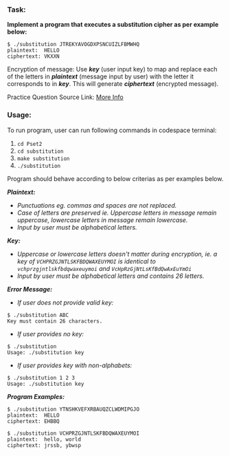 ### Task: 
**Implement a program that executes a substitution cipher as per example below:**
```
$ ./substitution JTREKYAVOGDXPSNCUIZLFBMWHQ
plaintext:  HELLO
ciphertext: VKXXN
```
Encryption of message: Use ***key*** (user input key) to map and replace each of the letters in ***plaintext*** (message input by user) with the letter it corresponds to in ***key***.
This will generate ***ciphertext*** (encrypted message).

Practice Question Source Link: [More Info](https://cs50.harvard.edu/x/2022/psets/2/substitution/)

### Usage:

To run program, user can run following commands in codespace terminal:
1. `cd Pset2`
2. `cd substitution`
3. `make substitution`
4. `./substitution`

Program should behave according to below criterias as per examples below.

***Plaintext:***

- *Punctuations eg. commas and spaces are not replaced.*<br>
- *Case of letters are preserved ie. Uppercase letters in message remain uppercase, lowercase letters in message remain lowercase.*
- *Input by user must be alphabetical letters.*

***Key:***

- *Uppercase or lowercase letters doesn't matter during encryption, ie. a key of `VCHPRZGJNTLSKFBDQWAXEUYMOI` is identical to `vchprzgjntlskfbdqwaxeuymoi` and `VcHpRzGjNtLsKfBdQwAxEuYmOi`*
- *Input by user must be alphabetical letters and contains 26 letters.*

***Error Message:***

- *If user does not provide valid key:*
```
$ ./substitution ABC
Key must contain 26 characters.
```
- *If user provides no key:*
```
$ ./substitution
Usage: ./substitution key
```
- *If user provides key with non-alphabets:*
```
$ ./substitution 1 2 3
Usage: ./substitution key
```

***Program Examples:***
```
$ ./substitution YTNSHKVEFXRBAUQZCLWDMIPGJO
plaintext:  HELLO
ciphertext: EHBBQ
```
```
$ ./substitution VCHPRZGJNTLSKFBDQWAXEUYMOI
plaintext:  hello, world
ciphertext: jrssb, ybwsp
```
